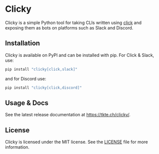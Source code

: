 # Clicky

Clicky is a simple Python tool for taking CLIs written using [click][]
and exposing them as bots on platforms such as Slack and Discord.

## Installation

Clicky is available on PyPI and can be installed with pip. For Click & Slack,
use: 

```bash
pip install "clicky[click,slack]"
```

and for Discord use:

```bash
pip install "clicky[click,discord]"
```


## Usage & Docs

See the latest release documentation at https://tkte.ch/clicky/.

## License

Clicky is licensed under the MIT license. See the [LICENSE](LICENSE) file for
more information.

[click]: https://click.palletsprojects.com/